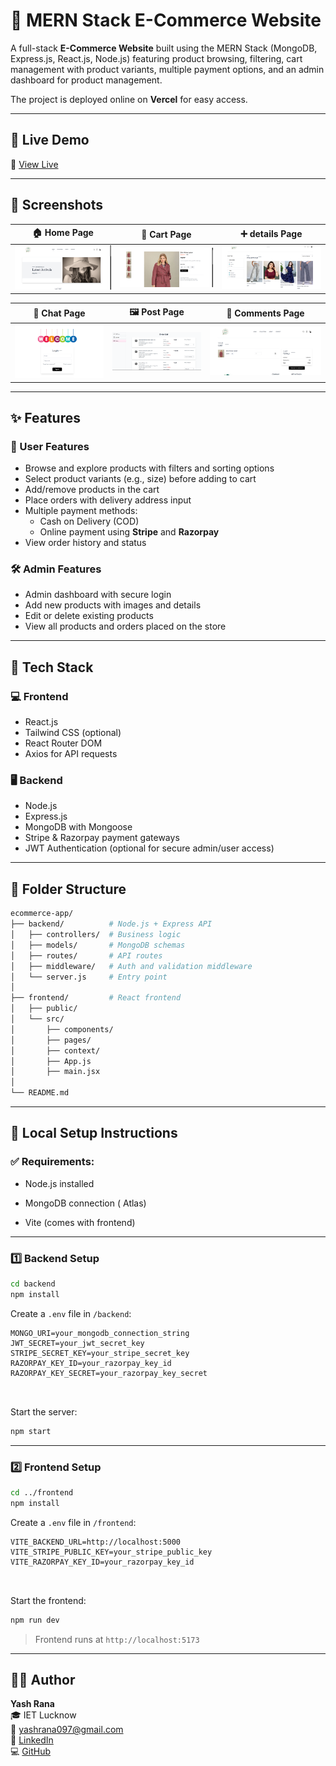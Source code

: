 # 🛒 MERN Stack E-Commerce Website

A full-stack **E-Commerce Website** built using the MERN Stack (MongoDB, Express.js, React.js, Node.js) featuring product browsing, filtering, cart management with product variants, multiple payment options, and an admin dashboard for product management.

The project is deployed online on **Vercel** for easy access.

---

## 🚀 Live Demo

🔗 [View Live](https://e-commerce-website-frontend-1pg8.onrender.com/)

---

## 📸 Screenshots

| 🏠 Home Page | 👤 Cart Page | ➕ details Page | 
|-------------|--------------------|-----------------|
| ![Home](./screenshots/home.png) | ![ cart](./screenshots/cart.png) | ![Create Post](./screenshots/detail.png) | 



| 💬 Chat Page | 🖼️ Post Page | 💭 Comments Page | 
|--------------|--------------|-----------------|
| ![Login Page](./screenshots/login.png) | ![Order Page](./screenshots/order.png) | ![Payment Page](./screenshots/payment.png) |


---

## ✨ Features

### 👥 User Features
- Browse and explore products with filters and sorting options
- Select product variants (e.g., size) before adding to cart
- Add/remove products in the cart
- Place orders with delivery address input
- Multiple payment methods: 
  - Cash on Delivery (COD) 
  - Online payment using **Stripe** and **Razorpay**
- View order history and status

### 🛠️ Admin Features
- Admin dashboard with secure login
- Add new products with images and details
- Edit or delete existing products
- View all products and orders placed on the store

---

## 🧰 Tech Stack

### 💻 Frontend
- React.js
- Tailwind CSS (optional)
- React Router DOM
- Axios for API requests

### 🖥️ Backend
- Node.js
- Express.js
- MongoDB with Mongoose
- Stripe & Razorpay payment gateways
- JWT Authentication (optional for secure admin/user access)

---

## 📂 Folder Structure

```bash
ecommerce-app/
├── backend/          # Node.js + Express API
│   ├── controllers/  # Business logic
│   ├── models/       # MongoDB schemas
│   ├── routes/       # API routes
│   ├── middleware/   # Auth and validation middleware
│   └── server.js     # Entry point
│
├── frontend/         # React frontend
│   ├── public/
│   └── src/
│       ├── components/
│       ├── pages/
│       ├── context/
│       ├── App.js
│       ├── main.jsx
│
└── README.md

```

---

## 🧰 Local Setup Instructions

### ✅ Requirements:
- Node.js installed
- MongoDB connection ( Atlas)

- Vite (comes with frontend)

---

### 1️⃣ Backend Setup

```bash
cd backend
npm install
```

Create a `.env` file in `/backend`:

```env
MONGO_URI=your_mongodb_connection_string
JWT_SECRET=your_jwt_secret_key
STRIPE_SECRET_KEY=your_stripe_secret_key
RAZORPAY_KEY_ID=your_razorpay_key_id
RAZORPAY_KEY_SECRET=your_razorpay_key_secret



```

Start the server:

```bash
npm start
```

---

### 2️⃣ Frontend Setup

```bash
cd ../frontend
npm install
```

Create a `.env` file in `/frontend`:

```env
VITE_BACKEND_URL=http://localhost:5000
VITE_STRIPE_PUBLIC_KEY=your_stripe_public_key
VITE_RAZORPAY_KEY_ID=your_razorpay_key_id



```

Start the frontend:

```bash
npm run dev
```

> Frontend runs at `http://localhost:5173`

---

## 👨‍💻 Author

**Yash Rana**  
🎓 IET Lucknow  
📧 yashrana097@gmail.com  
🔗 [LinkedIn](https://www.linkedin.com/in/yashrana52)  
💻 [GitHub](https://github.com/YashRana52)
